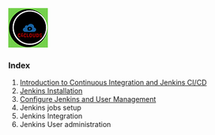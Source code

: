 <img src="images/c4logo.png">

### Index
  1. [Introduction to Continuous Integration and Jenkins CI/CD](https://github.com/submah/jenkins-tutorial/blob/master/Introduction-to-Continuous-Integration-and-Jenkins-CI-CD.md)
  2. [Jenkins Installation](https://github.com/submah/jenkins-tutorial/blob/master/Jenkins-Installation.md)
  3. [Configure Jenkins and User Management](https://github.com/submah/jenkins-tutorial/blob/master/Configure-Jenkins-and-User-Management.md)
  4. Jenkins jobs setup
  5. Jenkins Integration
  6. Jenkins User administration


